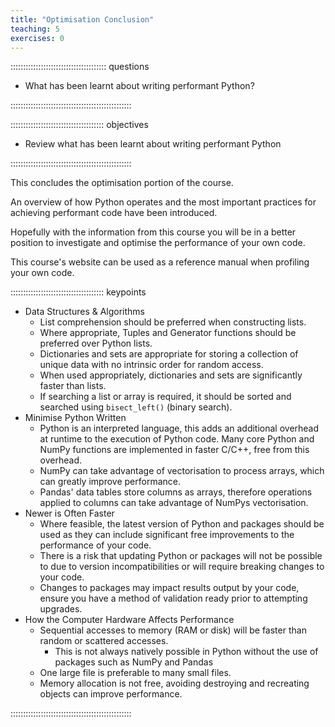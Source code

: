 ```yaml
---
title: "Optimisation Conclusion"
teaching: 5
exercises: 0
---
```


:::::::::::::::::::::::::::::::::::::: questions

- What has been learnt about writing performant Python?

::::::::::::::::::::::::::::::::::::::::::::::::


::::::::::::::::::::::::::::::::::::: objectives

- Review what has been learnt about writing performant Python

::::::::::::::::::::::::::::::::::::::::::::::::

This concludes the optimisation portion of the course.

An overview of how Python operates and the most important practices for achieving performant code have been introduced.

Hopefully with the information from this course you will be in a better position to investigate and optimise the performance of your own code.

This course's website can be used as a reference manual when profiling your own code.
<!--
::::::::::::::::::::::::::::::::::::: callout

## Your Feedback is Required!

Please complete [this Google form](https://forms.gle/C82uWBEou3FMrQs99) to let us know what you think we've missed.

Your feedback enables us to improve the course for future attendees!

:::::::::::::::::::::::::::::::::::::::::::::
-->

::::::::::::::::::::::::::::::::::::: keypoints

- Data Structures & Algorithms
    - List comprehension should be preferred when constructing lists.
    - Where appropriate, Tuples and Generator functions should be preferred over Python lists.
    - Dictionaries and sets are appropriate for storing a collection of unique data with no intrinsic order for random access.
    - When used appropriately, dictionaries and sets are significantly faster than lists.
    - If searching a list or array is required, it should be sorted and searched using `bisect_left()` (binary search).
- Minimise Python Written
    - Python is an interpreted language, this adds an additional overhead at runtime to the execution of Python code. Many core Python and NumPy functions are implemented in faster C/C++, free from this overhead.
    - NumPy can take advantage of vectorisation to process arrays, which can greatly improve performance.
    - Pandas' data tables store columns as arrays, therefore operations applied to columns can take advantage of NumPys vectorisation.
- Newer is Often Faster
    - Where feasible, the latest version of Python and packages should be used as they can include significant free improvements to the performance of your code.
    - There is a risk that updating Python or packages will not be possible to due to version incompatibilities or will require breaking changes to your code.
    - Changes to packages may impact results output by your code, ensure you have a method of validation ready prior to attempting upgrades.
- How the Computer Hardware Affects Performance
    - Sequential accesses to memory (RAM or disk) will be faster than random or scattered accesses.
      - This is not always natively possible in Python without the use of packages such as NumPy and Pandas
    - One large file is preferable to many small files.
    - Memory allocation is not free, avoiding destroying and recreating objects can improve performance.

::::::::::::::::::::::::::::::::::::::::::::::::

